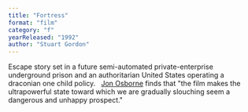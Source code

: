 ```yaml
---
title: "Fortress"
format: "film"
category: "f"
yearReleased: "1992"
author: "Stuart Gordon"
---
```

Escape story set in a future semi-automated  private-enterprise underground prison and an authoritarian United States  operating a draconian one child policy.
 
<a href="biblio.htm#Osborne">Jon Osborne</a> finds that  "the film makes the ultrapowerful state toward which we are gradually slouching  seem a dangerous and unhappy prospect."
 